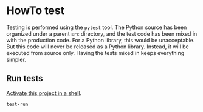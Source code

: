 HowTo test
==========
Testing is performed using the `pytest` tool.  The Python source has been
organized under a parent `src` directory, and the test code has been mixed in
with the production code.  For a Python library, this would be unacceptable.
But this code will never be released as a Python library.  Instead, it will be
executed from source only.  Having the tests mixed in keeps everything simpler.

Run tests
---------
[Activate this project in a shell][activate].
~~~ bash
test-run
~~~

[activate]: ./HowTo-activate_this_project.md "HowTo activate this project"
[application]: ./HowTo-execute_application.md "HowTo execute application"
[AWS CLI]: ./HowTo-setup-AWS_CLI.md "HowTo setup AWS CLI"
[clone]: ./HowTo-setup-source_control.md "HowTo setup source control"
[deploy]: ./HowTo-deploy-server.md "HowTo deploy server"
[initiation]: ./project_initiation.md "How Rob initiated the project repository"
[install]: ./HowTo-install-packages.md "HowTo install Ubuntu packages"
[license]: ../LICENSE.md "License"
[ReadMe]: ../README.md "ReadMe"
[test]: ./HowTo-test.md "HowTo test"
[venv]: ./HowTo-setup-Python_virtual_environment.md "HowTo setup Python virtual environment"
[workstation]: ./HowTo-setup-workstation.md "HowTo setup workstation"


